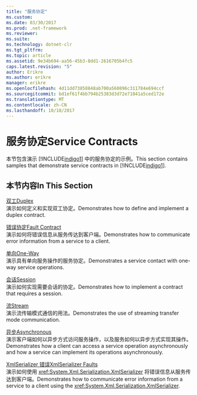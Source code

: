 ```yaml
---
title: "服务协定"
ms.custom: 
ms.date: 03/30/2017
ms.prod: .net-framework
ms.reviewer: 
ms.suite: 
ms.technology: dotnet-clr
ms.tgt_pltfrm: 
ms.topic: article
ms.assetid: 9e34b694-aa56-45b3-8dd1-2616705b4fc5
caps.latest.revision: "5"
author: Erikre
ms.author: erikre
manager: erikre
ms.openlocfilehash: 4d11dd73858848ab700a560896c311784e694ccf
ms.sourcegitcommit: bd1ef61f4bb794b25383d3d72e71041a5ced172e
ms.translationtype: MT
ms.contentlocale: zh-CN
ms.lasthandoff: 10/18/2017
---
```

# <a name="service-contracts"></a><span data-ttu-id="68524-102">服务协定</span><span class="sxs-lookup"><span data-stu-id="68524-102">Service Contracts</span></span>
<span data-ttu-id="68524-103">本节包含演示 [!INCLUDE[indigo1](../../../../includes/indigo1-md.md)] 中的服务协定的示例。</span><span class="sxs-lookup"><span data-stu-id="68524-103">This section contains samples that demonstrate service contracts in [!INCLUDE[indigo1](../../../../includes/indigo1-md.md)].</span></span>  
  
## <a name="in-this-section"></a><span data-ttu-id="68524-104">本节内容</span><span class="sxs-lookup"><span data-stu-id="68524-104">In This Section</span></span>  
 [<span data-ttu-id="68524-105">双工</span><span class="sxs-lookup"><span data-stu-id="68524-105">Duplex</span></span>](../../../../docs/framework/wcf/samples/duplex.md)  
 <span data-ttu-id="68524-106">演示如何定义和实现双工协定。</span><span class="sxs-lookup"><span data-stu-id="68524-106">Demonstrates how to define and implement a duplex contract.</span></span>  
  
 [<span data-ttu-id="68524-107">错误协定</span><span class="sxs-lookup"><span data-stu-id="68524-107">Fault Contract</span></span>](../../../../docs/framework/wcf/samples/fault-contract.md)  
 <span data-ttu-id="68524-108">演示如何将错误信息从服务传达到客户端。</span><span class="sxs-lookup"><span data-stu-id="68524-108">Demonstrates how to communicate error information from a service to a client.</span></span>  
  
 [<span data-ttu-id="68524-109">单向</span><span class="sxs-lookup"><span data-stu-id="68524-109">One-Way</span></span>](../../../../docs/framework/wcf/samples/one-way.md)  
 <span data-ttu-id="68524-110">演示具有单向服务操作的服务协定。</span><span class="sxs-lookup"><span data-stu-id="68524-110">Demonstrates a service contact with one-way service operations.</span></span>  
  
 [<span data-ttu-id="68524-111">会话</span><span class="sxs-lookup"><span data-stu-id="68524-111">Session</span></span>](../../../../docs/framework/wcf/samples/session.md)  
 <span data-ttu-id="68524-112">演示如何实现需要会话的协定。</span><span class="sxs-lookup"><span data-stu-id="68524-112">Demonstrates how to implement a contract that requires a session.</span></span>  
  
 [<span data-ttu-id="68524-113">流</span><span class="sxs-lookup"><span data-stu-id="68524-113">Stream</span></span>](../../../../docs/framework/wcf/samples/stream.md)  
 <span data-ttu-id="68524-114">演示流传输模式通信的用法。</span><span class="sxs-lookup"><span data-stu-id="68524-114">Demonstrates the use of streaming transfer mode communication.</span></span>  
  
 [<span data-ttu-id="68524-115">异步</span><span class="sxs-lookup"><span data-stu-id="68524-115">Asynchronous</span></span>](http://msdn.microsoft.com/en-us/833db946-f511-4f64-a26f-2759a11217c7)  
 <span data-ttu-id="68524-116">演示客户端如何以异步方式访问服务操作，以及服务如何以异步方式实现其操作。</span><span class="sxs-lookup"><span data-stu-id="68524-116">Demonstrates how a client can access a service operation asynchronously and how a service can implement its operations asynchronously.</span></span>  
  
 [<span data-ttu-id="68524-117">XmlSerializer 错误</span><span class="sxs-lookup"><span data-stu-id="68524-117">XmlSerializer Faults</span></span>](../../../../docs/framework/wcf/samples/xmlserializer-faults.md)  
 <span data-ttu-id="68524-118">演示如何使用 <xref:System.Xml.Serialization.XmlSerializer> 将错误信息从服务传达到客户端。</span><span class="sxs-lookup"><span data-stu-id="68524-118">Demonstrates how to communicate error information from a service to a client using the <xref:System.Xml.Serialization.XmlSerializer>.</span></span>
